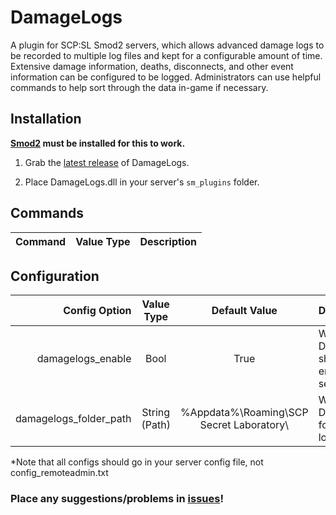 # DamageLogs
A plugin for SCP:SL Smod2 servers, which allows advanced damage logs to be recorded to multiple log files and kept for a configurable amount of time. Extensive damage information, deaths, disconnects, and other event information can be configured to be logged. Administrators can use helpful commands to help sort through the data in-game if necessary.

## Installation
**[Smod2](https://github.com/Grover-c13/Smod2) must be installed for this to work.**

1. Grab the [latest release](https://github.com/NeonWizard/SCP-DamageLogs/releases/latest) of DamageLogs.
2) Place DamageLogs.dll in your server's `sm_plugins` folder.

## Commands
Command | Value Type | Description
--- | :---: | ---

## Configuration
Config Option | Value Type | Default Value | Description
--: | :---: | :---: | :--
damagelogs_enable | Bool | True | Whether DamageLogs should be enabled on server start.
damagelogs_folder_path | String (Path) | %Appdata%\Roaming\SCP Secret Laboratory\ | Where the DamageLogs folder will be located.

*Note that all configs should go in your server config file, not config_remoteadmin.txt

### Place any suggestions/problems in [issues](https://github.com/NeonWizard/SCP-DamageLogs/issues)!
